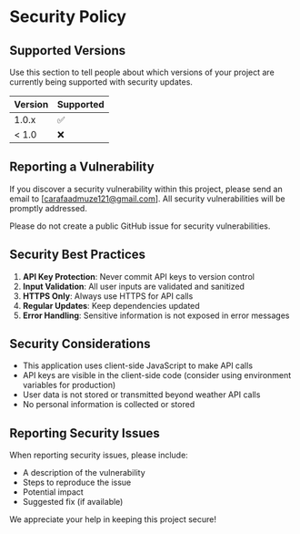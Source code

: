 # Security Policy

## Supported Versions

Use this section to tell people about which versions of your project are currently being supported with security updates.

| Version | Supported          |
| ------- | ------------------ |
| 1.0.x   | :white_check_mark: |
| < 1.0   | :x:                |

## Reporting a Vulnerability

If you discover a security vulnerability within this project, please send an email to [carafaadmuze121@gmail.com]. All security vulnerabilities will be promptly addressed.

Please do not create a public GitHub issue for security vulnerabilities.

## Security Best Practices

1. **API Key Protection**: Never commit API keys to version control
2. **Input Validation**: All user inputs are validated and sanitized
3. **HTTPS Only**: Always use HTTPS for API calls
4. **Regular Updates**: Keep dependencies updated
5. **Error Handling**: Sensitive information is not exposed in error messages

## Security Considerations

- This application uses client-side JavaScript to make API calls
- API keys are visible in the client-side code (consider using environment variables for production)
- User data is not stored or transmitted beyond weather API calls
- No personal information is collected or stored

## Reporting Security Issues

When reporting security issues, please include:

- A description of the vulnerability
- Steps to reproduce the issue
- Potential impact
- Suggested fix (if available)

We appreciate your help in keeping this project secure! 